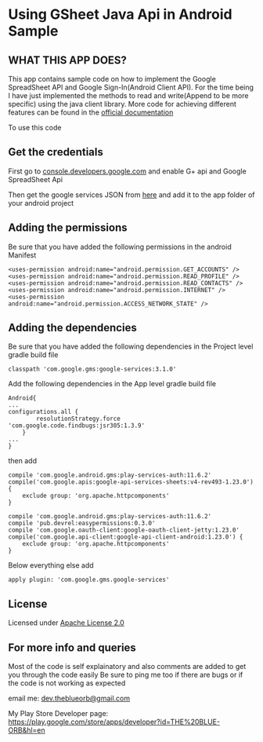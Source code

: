 # Using GSheet Java Api in Android Sample

##  WHAT THIS APP DOES?

 This app contains sample code on how to implement the Google SpreadSheet API and Google Sign-In(Android Client API). For the time being I have just implemented the methods to read and write(Append to be more specific) using the java client library.
 More code for achieving different features can be found in the [official documentation](https://developers.google.com/sheets/api/reference/rest/)
 
To use this code

##  Get the credentials
First go to 
[console.developers.google.com](https://console.developers.google.com)
and enable G+ api and Google SpreadSheet Api

Then get the google services JSON from [here](https://developers.google.com/mobile/add?platform=android&cntapi=signin&cnturl=https:%2F%2Fdevelopers.google.com%2Fidentity%2Fsign-in%2Fandroid%2Fsign-in%3Fconfigured%3Dtrue&cntlbl=Continue%20Adding%20Sign-In) and add it to the app folder of your android project


##  Adding the permissions 
Be sure that you have added the following permissions in the android Manifest
 
	
	<uses-permission android:name="android.permission.GET_ACCOUNTS" />
    <uses-permission android:name="android.permission.READ_PROFILE" />
    <uses-permission android:name="android.permission.READ_CONTACTS" />
    <uses-permission android:name="android.permission.INTERNET" />
    <uses-permission android:name="android.permission.ACCESS_NETWORK_STATE" />
	
	
##  Adding the dependencies
Be sure that you have added the following dependencies in the Project level gradle build file

	classpath 'com.google.gms:google-services:3.1.0'		
 
Add the following dependencies in the App level gradle build file
	
	
	Android{
	...
	configurations.all {
			resolutionStrategy.force 'com.google.code.findbugs:jsr305:1.3.9'
		}
	...
	}		
	
	
	
	
then add
	
	
	
	compile 'com.google.android.gms:play-services-auth:11.6.2'
    compile('com.google.apis:google-api-services-sheets:v4-rev493-1.23.0') {
        exclude group: 'org.apache.httpcomponents'
    }

    compile 'com.google.android.gms:play-services-auth:11.6.2'
    compile 'pub.devrel:easypermissions:0.3.0'
    compile 'com.google.oauth-client:google-oauth-client-jetty:1.23.0'
    compile('com.google.api-client:google-api-client-android:1.23.0') {
        exclude group: 'org.apache.httpcomponents'
    }
		
	
	
Below everything else add
	
	
	apply plugin: 'com.google.gms.google-services'



##  License

Licensed under [Apache License 2.0](http://www.apache.org/licenses/LICENSE-2.0)

##  For more info and queries 


Most of the code is self explainatory and also comments are added to get you through the code easily 
Be sure to ping me too if there are bugs or if the code is not working as expected 


email me:  dev.theblueorb@gmail.com


My Play Store Developer page: https://play.google.com/store/apps/developer?id=THE%20BLUE-ORB&hl=en
